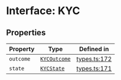 # Interface: KYC

## Properties

| Property | Type | Defined in |
| ------ | ------ | ------ |
| `outcome` | [`KYCOutcome`](/docs/packages/sdk/enumerations/KYCOutcome.md) | [types.ts:172](https://github.com/monerium/js-monorepo/blob/main/packages/sdk/src/types.ts#L172) |
| `state` | [`KYCState`](/docs/packages/sdk/enumerations/KYCState.md) | [types.ts:171](https://github.com/monerium/js-monorepo/blob/main/packages/sdk/src/types.ts#L171) |
